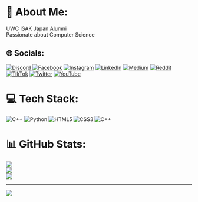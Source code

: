 # 💫 About Me:
UWC ISAK Japan Alumni <br>Passionate about Computer Science


## 🌐 Socials:
[![Discord](https://img.shields.io/badge/Discord-%237289DA.svg?logo=discord&logoColor=white)](https://discord.gg/746878409220685845) [![Facebook](https://img.shields.io/badge/Facebook-%231877F2.svg?logo=Facebook&logoColor=white)](https://facebook.com/abbasovsabuhii) [![Instagram](https://img.shields.io/badge/Instagram-%23E4405F.svg?logo=Instagram&logoColor=white)](https://instagram.com/sabuhiabs) [![LinkedIn](https://img.shields.io/badge/LinkedIn-%230077B5.svg?logo=linkedin&logoColor=white)](https://linkedin.com/in/sabuhiabs) [![Medium](https://img.shields.io/badge/Medium-12100E?logo=medium&logoColor=white)](https://medium.com/@sabuhiabs) [![Reddit](https://img.shields.io/badge/Reddit-%23FF4500.svg?logo=Reddit&logoColor=white)](https://reddit.com/user/sabuhiabs) [![TikTok](https://img.shields.io/badge/TikTok-%23000000.svg?logo=TikTok&logoColor=white)](https://tiktok.com/@sabuhiabs) [![Twitter](https://img.shields.io/badge/Twitter-%231DA1F2.svg?logo=Twitter&logoColor=white)](https://twitter.com/sabuhiabs) [![YouTube](https://img.shields.io/badge/YouTube-%23FF0000.svg?logo=YouTube&logoColor=white)](https://youtube.com/@sabuhiabbasov) 

# 💻 Tech Stack:
![C++](https://img.shields.io/badge/c++-%2300599C.svg?style=for-the-badge&logo=c%2B%2B&logoColor=white) ![Python](https://img.shields.io/badge/python-3670A0?style=for-the-badge&logo=python&logoColor=ffdd54) ![HTML5](https://img.shields.io/badge/html5-%23E34F26.svg?style=for-the-badge&logo=html5&logoColor=white) ![CSS3](https://img.shields.io/badge/css3-%231572B6.svg?style=for-the-badge&logo=css3&logoColor=white) ![C++](https://img.shields.io/badge/c++-%2300599C.svg?style=for-the-badge&logo=c%2B%2B&logoColor=white) 
# 📊 GitHub Stats:
![](https://github-readme-stats.vercel.app/api?username=2024sabuhiabbasov&theme=blueberry&hide_border=true&include_all_commits=false&count_private=true)<br/>
![](https://github-readme-streak-stats.herokuapp.com/?user=2024sabuhiabbasov&theme=blueberry&hide_border=true)<br/>
![](https://github-readme-stats.vercel.app/api/top-langs/?username=2024sabuhiabbasov&theme=blueberry&hide_border=true&include_all_commits=false&count_private=true&layout=compact)

---
[![](https://visitcount.itsvg.in/api?id=2024sabuhiabbasov&icon=0&color=0)](https://visitcount.itsvg.in)

<!-- Proudly created with GPRM ( https://gprm.itsvg.in ) -->
